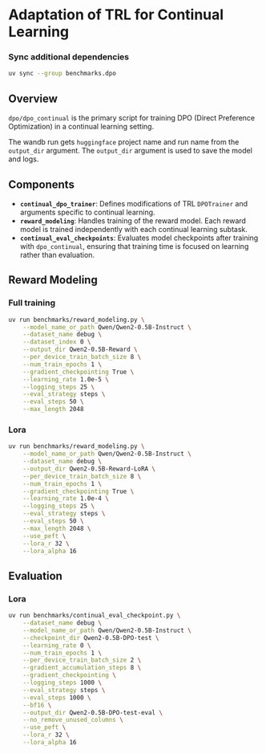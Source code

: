# Adaptation of TRL for Continual Learning

### Sync additional dependencies

```sh
uv sync --group benchmarks.dpo
```

## Overview

`dpo/dpo_continual` is the primary script for training DPO (Direct Preference Optimization) in a continual learning setting.

The wandb run gets `huggingface` project name and run name from the `output_dir` argument. The `output_dir` argument is used to save the model and logs.

## Components

- **`continual_dpo_trainer`**: Defines modifications of TRL `DPOTrainer` and arguments specific to continual learning.
- **`reward_modeling`**: Handles training of the reward model. Each reward model is trained independently with each continual learning subtask.
- **`continual_eval_checkpoints`**: Evaluates model checkpoints after training with `dpo_continual`, ensuring that training time is focused on learning rather than evaluation.

## Reward Modeling

### Full training

```sh
uv run benchmarks/reward_modeling.py \
    --model_name_or_path Qwen/Qwen2-0.5B-Instruct \
    --dataset_name debug \
    --dataset_index 0 \
    --output_dir Qwen2-0.5B-Reward \
    --per_device_train_batch_size 8 \
    --num_train_epochs 1 \
    --gradient_checkpointing True \
    --learning_rate 1.0e-5 \
    --logging_steps 25 \
    --eval_strategy steps \
    --eval_steps 50 \
    --max_length 2048
```

### Lora

```sh
uv run benchmarks/reward_modeling.py \
    --model_name_or_path Qwen/Qwen2-0.5B-Instruct \
    --dataset_name debug \
    --output_dir Qwen2-0.5B-Reward-LoRA \
    --per_device_train_batch_size 8 \
    --num_train_epochs 1 \
    --gradient_checkpointing True \
    --learning_rate 1.0e-4 \
    --logging_steps 25 \
    --eval_strategy steps \
    --eval_steps 50 \
    --max_length 2048 \
    --use_peft \
    --lora_r 32 \
    --lora_alpha 16
```

## Evaluation

### Lora

```sh
uv run benchmarks/continual_eval_checkpoint.py \
    --dataset_name debug \
    --model_name_or_path Qwen/Qwen2-0.5B-Instruct \
    --checkpoint_dir Qwen2-0.5B-DPO-test \
    --learning_rate 0 \
    --num_train_epochs 1 \
    --per_device_train_batch_size 2 \
    --gradient_accumulation_steps 8 \
    --gradient_checkpointing \
    --logging_steps 1000 \
    --eval_strategy steps \
    --eval_steps 1000 \
    --bf16 \
    --output_dir Qwen2-0.5B-DPO-test-eval \
    --no_remove_unused_columns \
    --use_peft \
    --lora_r 32 \
    --lora_alpha 16
```
